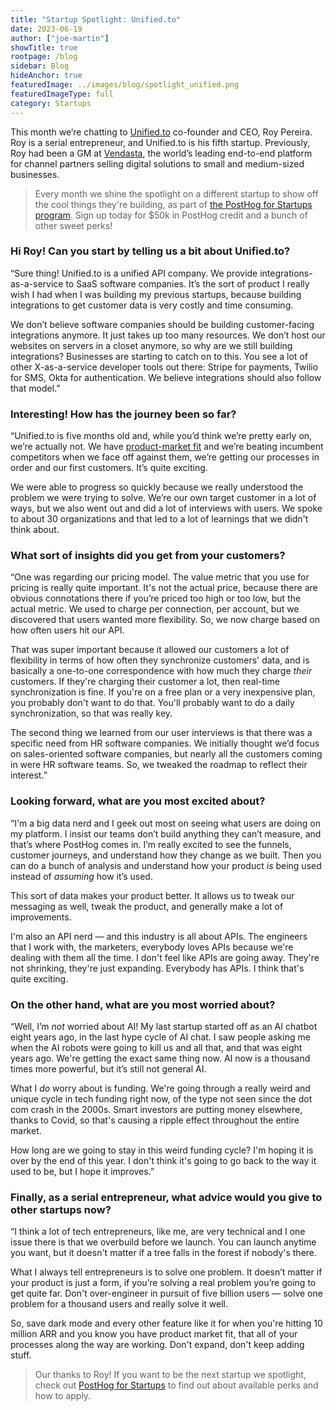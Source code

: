 ```yaml
---
title: "Startup Spotlight: Unified.to"
date: 2023-06-19
author: ["joe-martin"]
showTitle: true
rootpage: /blog
sidebar: Blog
hideAnchor: true
featuredImage: ../images/blog/spotlight_unified.png
featuredImageType: full
category: Startups
---
```

This month we’re chatting to [Unified.to](https://unified.to/) co-founder and CEO, Roy Pereira. Roy is a serial entrepreneur, and Unified.to is his fifth startup. Previously, Roy had been a GM at [Vendasta](/customers/vendasta), the world’s leading end-to-end platform for channel partners selling digital solutions to small and medium-sized businesses.

> Every month we shine the spotlight on a different startup to show off the cool things they're building, as part of [the PostHog for Startups program](/startups). Sign up today for $50k in PostHog credit and a bunch of other sweet perks!

### Hi Roy! Can you start by telling us a bit about Unified.to?
“Sure thing! Unified.to is a unified API company. We provide integrations-as-a-service to SaaS software companies. It’s the sort of product I really wish I had when I was building my previous startups, because building integrations to get customer data is very costly and time consuming.

We don’t believe software companies should be building customer-facing integrations anymore. It just takes up too many resources. We don’t host our websites on servers in a closet anymore, so why are we still building integrations? Businesses are starting to catch on to this. You see a lot of other X-as-a-service developer tools out there: Stripe for payments, Twilio for SMS, Okta for authentication. We believe integrations should also follow that model.”

### Interesting! How has the journey been so far?
“Unified.to is five months old and, while you’d think we’re pretty early on, we’re actually not. We have [product-market fit](/blog/how-to-product-market-fit) and we’re beating incumbent competitors when we face off against them, we’re getting our processes in order and our first customers. It’s quite exciting.

We were able to progress so quickly because we really understood the problem we were trying to solve. We’re our own target customer in a lot of ways, but we also went out and did a lot of interviews with users. We spoke to about 30 organizations and that led to a lot of learnings that we didn't think about. 

### What sort of insights did you get from your customers?
“One was regarding our pricing model. The value metric that you use for pricing is really quite important. It's not the actual price, because there are obvious connotations there if you’re priced too high or too low, but the actual metric. We used to charge per connection, per account, but we discovered that users wanted more flexibility. So, we now charge based on how often users hit our API. 

That was super important because it allowed our customers a lot of flexibility in terms of how often they synchronize customers' data, and is basically a one-to-one correspondence with how much they charge _their_ customers. If they're charging their customer a lot, then real-time synchronization is fine. If you're on a free plan or a very inexpensive plan, you probably don't want to do that. You'll probably want to do a daily synchronization, so that was really key.

The second thing we learned from our user interviews is that there was a specific need from HR software companies. We initially thought we’d focus on sales-oriented software companies, but nearly all the customers coming in were HR software teams. So, we tweaked the roadmap to reflect their interest.”

### Looking forward, what are you most excited about?
“I'm a big data nerd and I geek out most on seeing what users are doing on my platform. I insist our teams don’t build anything they can’t measure, and that’s where PostHog comes in. I’m really excited to see the funnels, customer journeys, and understand how they change as we built. Then you can do a bunch of analysis and understand how your product _is_ being used instead of _assuming_ how it’s used.

This sort of data makes your product better. It allows us to tweak our messaging as well, tweak the product, and generally make a lot of improvements. 

I'm also an API nerd — and this industry is all about APIs. The engineers that I work with, the marketers, everybody loves APIs because we're dealing with them all the time. I don't feel like APIs are going away. They're not shrinking, they're just expanding. Everybody has APIs. I think that's quite exciting.

### On the other hand, what are you most worried about?
“Well, I’m _not_ worried about AI! My last startup started off as an AI chatbot eight years ago, in the last hype cycle of AI chat. I saw people asking me when the AI robots were going to kill us and all that, and that was eight years ago. We're getting the exact same thing now. AI now is a thousand times more powerful, but it’s still not general AI.

What I _do_ worry about is funding. We're going through a really weird and unique cycle in tech funding right now, of the type not seen since the dot com crash in the 2000s. Smart investors are putting money elsewhere, thanks to Covid, so that's causing a ripple effect throughout the entire market.

How long are we going to stay in this weird funding cycle? I'm hoping it is over by the end of this year. I don't think it's going to go back to the way it used to be, but I hope it improves.”

### Finally, as a serial entrepreneur, what advice would you give to other startups now?
“I think a lot of tech entrepreneurs, like me, are very technical and I one issue there is that we overbuild before we launch. You can launch anytime you want, but it doesn't matter if a tree falls in the forest if nobody's there. 

What I always tell entrepreneurs is to solve one problem. It doesn’t matter if your product is just a form, if you’re solving a real problem you’re going to get quite far. Don't over-engineer in pursuit of five billion users — solve one problem for a thousand users and really solve it well. 

So, save dark mode and every other feature like it for when you're hitting 10 million ARR and you know you have product market fit, that all of your processes along the way are working. Don't expand, don't keep adding stuff.

> Our thanks to Roy! If you want to be the next startup we spotlight, check out [PostHog for Startups](/startups) to find out about available perks and how to apply.
